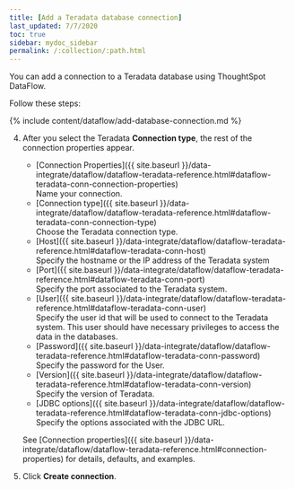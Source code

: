 ```yaml
---
title: [Add a Teradata database connection]
last_updated: 7/7/2020
toc: true
sidebar: mydoc_sidebar
permalink: /:collection/:path.html
---
```

You can add a connection to a Teradata database using ThoughtSpot DataFlow.

Follow these steps:

{% include content/dataflow/add-database-connection.md %}

4. After you select the Teradata **Connection type**, the rest of the connection properties appear.

    * [Connection Properties]({{ site.baseurl }}/data-integrate/dataflow/dataflow-teradata-reference.html#dataflow-teradata-conn-connection-properties)<br/>Name your connection.
    * [Connection type]({{ site.baseurl }}/data-integrate/dataflow/dataflow-teradata-reference.html#dataflow-teradata-conn-connection-type)<br/>Choose the Teradata connection type.
    * [Host]({{ site.baseurl }}/data-integrate/dataflow/dataflow-teradata-reference.html#dataflow-teradata-conn-host)<br/>Specify the hostname or the IP address of the Teradata system
    * [Port]({{ site.baseurl }}/data-integrate/dataflow/dataflow-teradata-reference.html#dataflow-teradata-conn-port)<br/>Specify the port associated to the Teradata system.
    * [User]({{ site.baseurl }}/data-integrate/dataflow/dataflow-teradata-reference.html#dataflow-teradata-conn-user)<br/>Specify the user id that will be used to connect to the Teradata system. This user should have necessary privileges to access the data in the databases.
    * [Password]({{ site.baseurl }}/data-integrate/dataflow/dataflow-teradata-reference.html#dataflow-teradata-conn-password)<br/>Specify the password for the User.
    * [Version]({{ site.baseurl }}/data-integrate/dataflow/dataflow-teradata-reference.html#dataflow-teradata-conn-version)<br/>Specify the version of Teradata.
    * [JDBC options]({{ site.baseurl }}/data-integrate/dataflow/dataflow-teradata-reference.html#dataflow-teradata-conn-jdbc-options)<br/>Specify the options associated with the JDBC URL.

   See [Connection properties]({{ site.baseurl }}/data-integrate/dataflow/dataflow-teradata-reference.html#connection-properties) for details, defaults, and examples.

5. Click **Create connection**.   
